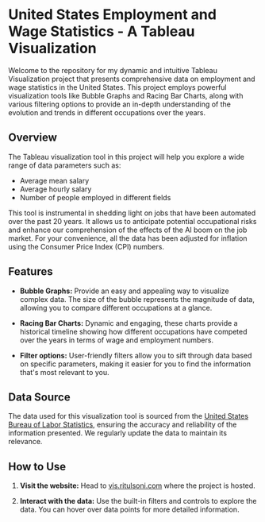 # United States Employment and Wage Statistics - A Tableau Visualization

Welcome to the repository for my dynamic and intuitive Tableau Visualization project that presents comprehensive data on employment and wage statistics in the United States. This project employs powerful visualization tools like Bubble Graphs and Racing Bar Charts, along with various filtering options to provide an in-depth understanding of the evolution and trends in different occupations over the years. 

## Overview

The Tableau visualization tool in this project will help you explore a wide range of data parameters such as:
- Average mean salary 
- Average hourly salary 
- Number of people employed in different fields

This tool is instrumental in shedding light on jobs that have been automated over the past 20 years. It allows us to anticipate potential occupational risks and enhance our comprehension of the effects of the AI boom on the job market. For your convenience, all the data has been adjusted for inflation using the Consumer Price Index (CPI) numbers.

## Features

- **Bubble Graphs:** Provide an easy and appealing way to visualize complex data. The size of the bubble represents the magnitude of data, allowing you to compare different occupations at a glance.

- **Racing Bar Charts:** Dynamic and engaging, these charts provide a historical timeline showing how different occupations have competed over the years in terms of wage and employment numbers.

- **Filter options:** User-friendly filters allow you to sift through data based on specific parameters, making it easier for you to find the information that's most relevant to you.

## Data Source

The data used for this visualization tool is sourced from the [United States Bureau of Labor Statistics](https://www.bls.gov), ensuring the accuracy and reliability of the information presented. We regularly update the data to maintain its relevance.

## How to Use

1. **Visit the website:** Head to [vis.ritulsoni.com](http://vis.ritulsoni.com) where the project is hosted.

2. **Interact with the data:** Use the built-in filters and controls to explore the data. You can hover over data points for more detailed information.
